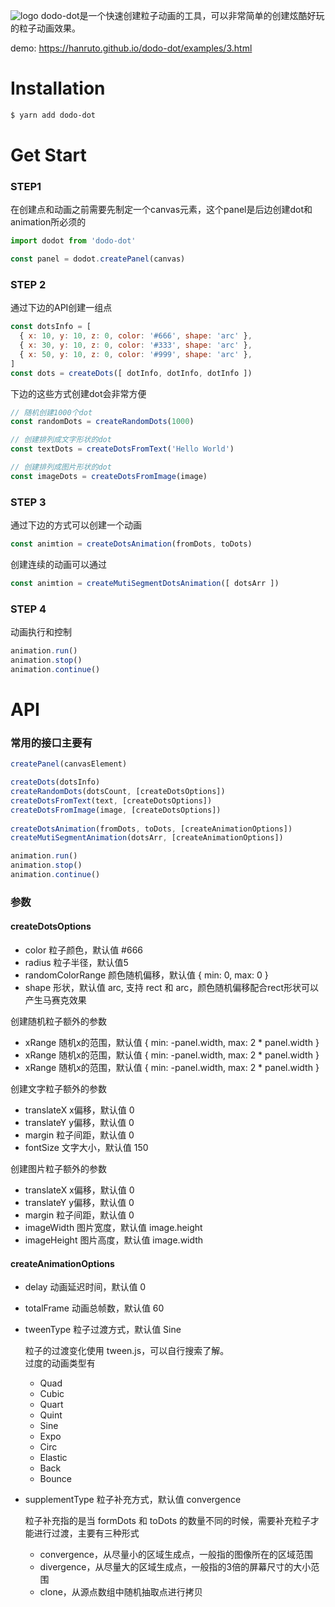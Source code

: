 ![logo](https://static.justdodo.cn/xiaohan/feaa869ba464e48bd9341f318842b74295717b66.png)
dodo-dot是一个快速创建粒子动画的工具，可以非常简单的创建炫酷好玩的粒子动画效果。

demo: https://hanruto.github.io/dodo-dot/examples/3.html

# Installation

``` sh
$ yarn add dodo-dot
```

# Get Start

### STEP1  

在创建点和动画之前需要先制定一个canvas元素，这个panel是后边创建dot和animation所必须的

``` js
import dodot from 'dodo-dot'

const panel = dodot.createPanel(canvas)
```

### STEP 2  

通过下边的API创建一组点

``` js
const dotsInfo = [
  { x: 10, y: 10, z: 0, color: '#666', shape: 'arc' },
  { x: 30, y: 10, z: 0, color: '#333', shape: 'arc' },
  { x: 50, y: 10, z: 0, color: '#999', shape: 'arc' },
]
const dots = createDots([ dotInfo, dotInfo, dotInfo ])
```

下边的这些方式创建dot会非常方便

``` js
// 随机创建1000个dot
const randomDots = createRandomDots(1000) 

// 创建排列成文字形状的dot
const textDots = createDotsFromText('Hello World')

// 创建排列成图片形状的dot
const imageDots = createDotsFromImage(image)
```

### STEP 3

通过下边的方式可以创建一个动画

``` js
const animtion = createDotsAnimation(fromDots, toDots)

```

创建连续的动画可以通过

``` js
const animtion = createMutiSegmentDotsAnimation([ dotsArr ])
```

### STEP 4

动画执行和控制

``` js
animation.run()
animation.stop()
animation.continue()
```

# API
### 常用的接口主要有  

``` js
createPanel(canvasElement)  

createDots(dotsInfo)  
createRandomDots(dotsCount, [createDotsOptions])  
createDotsFromText(text, [createDotsOptions])  
createDotsFromImage(image, [createDotsOptions])  
 
createDotsAnimation(fromDots, toDots, [createAnimationOptions])  
createMutiSegmentAnimation(dotsArr, [createAnimationOptions])  

animation.run()  
animation.stop()  
animation.continue()  

```

### 参数

#### createDotsOptions
- color 粒子颜色，默认值 #666
- radius 粒子半径，默认值5
- randomColorRange 颜色随机偏移，默认值 { min: 0, max: 0 }
- shape 形状，默认值 arc, 支持 rect 和 arc，颜色随机偏移配合rect形状可以产生马赛克效果

创建随机粒子额外的参数
- xRange 随机x的范围，默认值 { min: -panel.width, max: 2 * panel.width }
- xRange 随机x的范围，默认值 { min: -panel.width, max: 2 * panel.width }
- xRange 随机x的范围，默认值 { min: -panel.width, max: 2 * panel.width }

创建文字粒子额外的参数
- translateX x偏移，默认值 0
- translateY y偏移，默认值 0
- margin 粒子间距，默认值 0
- fontSize 文字大小，默认值 150

创建图片粒子额外的参数
- translateX x偏移，默认值 0
- translateY y偏移，默认值 0
- margin 粒子间距，默认值 0
- imageWidth 图片宽度，默认值 image.height
- imageHeight 图片高度，默认值 image.width

#### createAnimationOptions

- delay 动画延迟时间，默认值 0
- totalFrame 动画总帧数，默认值 60
- tweenType 粒子过渡方式，默认值 Sine

  粒子的过渡变化使用 tween.js，可以自行搜索了解。  
  过度的动画类型有  
  - Quad
  - Cubic
  - Quart
  - Quint
  - Sine
  - Expo
  - Circ
  - Elastic
  - Back
  - Bounce

- supplementType 粒子补充方式，默认值 convergence

  粒子补充指的是当 formDots 和 toDots 的数量不同的时候，需要补充粒子才能进行过渡，主要有三种形式
  
  - convergence，从尽量小的区域生成点，一般指的图像所在的区域范围  
  - divergence，从尽量大的区域生成点，一般指的3倍的屏幕尺寸的大小范围  
  - clone，从源点数组中随机抽取点进行拷贝
